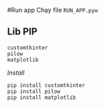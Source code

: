 #Run app
Chạy file `RUN_APP.pyw`
## Lib PIP
```
customtkinter
pilow
matplotlib
```
*Install*
```
pip install customtkinter
pip install pilow
pip install matplotlib
```
